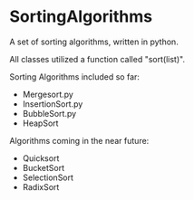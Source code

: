 # SortingAlgorithms
A set of sorting algorithms, written in python.

All classes utilized a function called "sort(list)".

Sorting Algorithms included so far:
  - Mergesort.py
  - InsertionSort.py
  - BubbleSort.py
  - HeapSort

Algorithms coming in the near future:
  - Quicksort
  - BucketSort
  - SelectionSort
  - RadixSort
